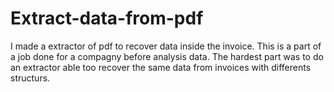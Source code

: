 # Extract-data-from-pdf
I made a extractor of pdf to recover data inside the invoice.
This is a part of a job done for a compagny before analysis data.
The hardest part was to do an extractor able too recover the same data from invoices with differents structurs.
